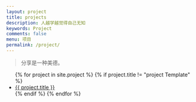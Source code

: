 ```yaml
---
layout: project
title: projects
description: 人越学越觉得自己无知
keywords: Project
comments: false
menu: 项目
permalink: /project/
---
```


> 分享是一种美德。

<ul class="listing">
{% for project in site.project %}
{% if project.title != "project Template" %}
<li class="listing-item"><a href="{{ site.url }}{{ project.url }}">{{ project.title }}</a></li>
{% endif %}
{% endfor %}
</ul>
